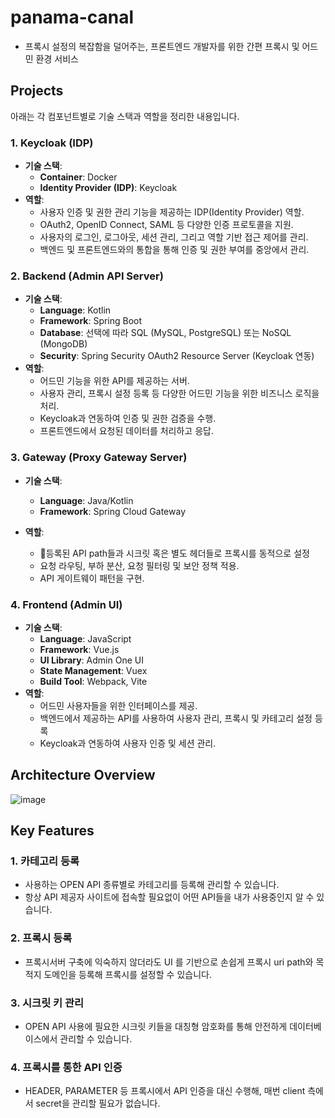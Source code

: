 # panama-canal

- 프록시 설정의 복잡함을 덜어주는, 프론트엔드 개발자를 위한 간편 프록시 및 어드민 환경 서비스


## Projects

아래는 각 컴포넌트별로 기술 스택과 역할을 정리한 내용입니다.

### 1. **Keycloak (IDP)**
   - **기술 스택**: 
     - **Container**: Docker
     - **Identity Provider (IDP)**: Keycloak
   - **역할**:
     - 사용자 인증 및 권한 관리 기능을 제공하는 IDP(Identity Provider) 역할.
     - OAuth2, OpenID Connect, SAML 등 다양한 인증 프로토콜을 지원.
     - 사용자의 로그인, 로그아웃, 세션 관리, 그리고 역할 기반 접근 제어를 관리.
     - 백엔드 및 프론트엔드와의 통합을 통해 인증 및 권한 부여를 중앙에서 관리.

### 2. **Backend (Admin API Server)**
   - **기술 스택**:
     - **Language**: Kotlin
     - **Framework**: Spring Boot
     - **Database**: 선택에 따라 SQL (MySQL, PostgreSQL) 또는 NoSQL (MongoDB)
     - **Security**: Spring Security OAuth2 Resource Server (Keycloak 연동)
   - **역할**:
     - 어드민 기능을 위한 API를 제공하는 서버.
     - 사용자 관리, 프록시 설정 등록 등 다양한 어드민 기능을 위한 비즈니스 로직을 처리.
     - Keycloak과 연동하여 인증 및 권한 검증을 수행.
     - 프론트엔드에서 요청된 데이터를 처리하고 응답.

### 3. **Gateway (Proxy Gateway Server)**
   - **기술 스택**:
     - **Language**: Java/Kotlin
     - **Framework**: Spring Cloud Gateway
    
   - **역할**:
     - 등록된 API path들과 시크릿 혹은 별도 헤더들로 프록시를 동적으로 설정
     - 요청 라우팅, 부하 분산, 요청 필터링 및 보안 정책 적용.
     - API 게이트웨이 패턴을 구현.

### 4. **Frontend (Admin UI)**
   - **기술 스택**:
     - **Language**: JavaScript
     - **Framework**: Vue.js
     - **UI Library**: Admin One UI
     - **State Management**: Vuex
     - **Build Tool**: Webpack, Vite
   - **역할**:
     - 어드민 사용자들을 위한 인터페이스를 제공.
     - 백엔드에서 제공하는 API를 사용하여 사용자 관리, 프록시 및 카테고리 설정 등록
     - Keycloak과 연동하여 사용자 인증 및 세션 관리.

## Architecture Overview
![image](https://github.com/user-attachments/assets/5c730575-2b87-4157-b724-8d64c378493b)



## Key Features

### 1. 카테고리 등록
- 사용하는 OPEN API 종류별로 카테고리를 등록해 관리할 수 있습니다.
- 항상 API 제공자 사이트에 접속할 필요없이 어떤 API들을 내가 사용중인지 알 수 있습니다.

### 2. 프록시 등록
- 프록시서버 구축에 익숙하지 않더라도 UI 를 기반으로 손쉽게 프록시 uri path와 목적지 도메인을 등록해 프록시를 설정할 수 있습니다.

### 3. 시크릿 키 관리
- OPEN API 사용에 필요한 시크릿 키들을 대칭형 암호화를 통해 안전하게 데이터베이스에서 관리할 수 있습니다.

### 4. 프록시를 통한 API 인증
- HEADER, PARAMETER 등 프록시에서 API 인증을 대신 수행해, 매번 client 측에서 secret을 관리할 필요가 없습니다.
